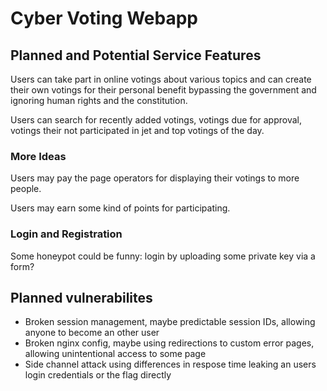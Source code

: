 # Cyber Voting Webapp

## Planned and Potential Service Features

Users can take part in online votings about various topics and
can create their own votings for their personal benefit bypassing
the government and ignoring human rights and the constitution.

Users can search for recently added votings, votings due for approval,
votings their not participated in jet and top votings of the day.

### More Ideas

Users may pay the page operators for displaying their votings to more people.

Users may earn some kind of points for participating.

### Login and Registration

Some honeypot could be funny: login by uploading some private key via a form?

## Planned vulnerabilites

* Broken session management, maybe predictable session IDs, allowing anyone to become an other user
* Broken nginx config, maybe using redirections to custom error pages, allowing unintentional access to some page
* Side channel attack using differences in respose time leaking an users login credentials or the flag directly
